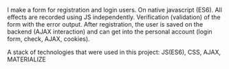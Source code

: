 I make a form for registration and login users. On native javascript (ES6). All effects are recorded using JS independently. Verification (validation) of the form with the error output. After registration, the user is saved on the backend (AJAX interaction) and can get into the personal account (login form, check, AJAX, cookies).

A stack of technologies that were used in this project: JS(ES6), CSS, AJAX, MATERIALIZE
